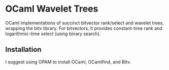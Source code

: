 # OCaml Wavelet Trees
OCaml implementations of succinct bitvector rank/select and wavelet trees, wrapping the bitv library. For bitvectors, it provides constant-time rank and logarithmic-time select (using binary search).

## Installation
I suggest using OPAM to install OCaml, OCamlfind, and Bitv.